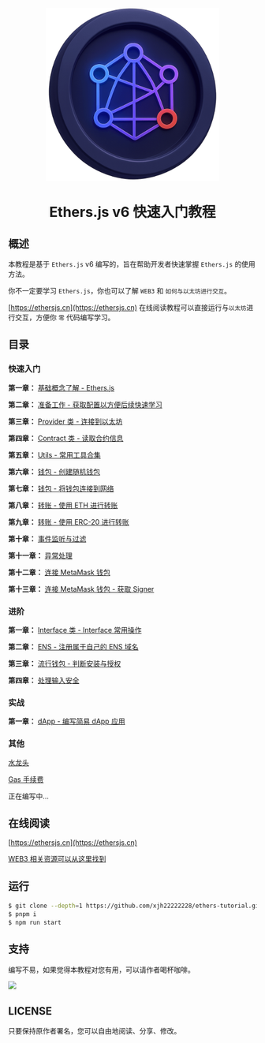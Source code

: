 <p align="center">
  <img src="./static/img/logo.png" width="350" />
  <h1 align="center">Ethers.js v6 快速入门教程</h1>
</p>

## 概述

本教程是基于 `Ethers.js` v6 编写的，旨在帮助开发者快速掌握 `Ethers.js` 的使用方法。

你不一定要学习 `Ethers.js`，你也可以了解 `WEB3` 和 `如何与以太坊进行交互`。

[https://ethersjs.cn](https://ethersjs.cn) 在线阅读教程可以直接运行与`以太坊`进行交互，方便你 `零` 代码编写学习。

## 目录

### 快速入门

**第一章：** [基础概念了解 - Ethers.js](./docs/basic/index.md)

**第二章：** [准备工作 - 获取配置以方便后续快速学习](./docs/ready/index.md)

**第三章：** [Provider 类 - 连接到以太坊](./docs/provider/index.mdx)

**第四章：** [Contract 类 - 读取合约信息](./docs/contract/index.mdx)

**第五章：** [Utils - 常用工具合集](./docs/utils/index.md)

**第六章：** [钱包 - 创建随机钱包](./docs/wallet/createWallet.mdx)

**第七章：** [钱包 - 将钱包连接到网络](./docs/wallet/connectWalletProvider.mdx)

**第八章：** [转账 - 使用 ETH 进行转账](./docs/transaction/transactionEth.mdx)

**第九章：** [转账 - 使用 ERC-20 进行转账](./docs/transaction/transactionERC20.mdx)

**第十章：** [事件监听与过滤](./docs/events/index.mdx)

**第十一章：** [异常处理](./docs/exception/index.mdx)

**第十二章：** [连接 MetaMask 钱包](./docs/metaMask/index.mdx)

**第十三章：** [连接 MetaMask 钱包 - 获取 Signer](./docs/metaMask/index.mdx)

### 进阶

**第一章：** [Interface 类 - Interface 常用操作](./docs/advanced/interface/index.mdx)

**第二章：** [ENS - 注册属于自己的 ENS 域名](./docs/advanced/ens/index.md)

**第三章：** [流行钱包 - 判断安装与授权](./docs/advanced/multipleWallets/index.mdx)

**第四章：** [处理输入安全](./docs/advanced/security/index.mdx)

### 实战

**第一章：** [dApp - 编写简易 dApp 应用](./docs/combat/dApp/index.mdx)

### 其他

[水龙头](./docs/other/faucet/index.md)

[Gas 手续费](./docs/other/gas/index.md)

正在编写中...

## 在线阅读

[https://ethersjs.cn](https://ethersjs.cn)

[WEB3 相关资源可以从这里找到](https://nav3.cn/#/?id=25)

## 运行

```bash
$ git clone --depth=1 https://github.com/xjh22222228/ethers-tutorial.git
$ pnpm i
$ npm run start
```

<!-- ## 交流

<img src="./media/qq.jpg" width="300"> -->

## 支持

编写不易，如果觉得本教程对您有用，可以请作者喝杯咖啡。

<img src="https://gcore.jsdelivr.net/gh/xjh22222228/public@gh-pages/img/32.png" width="600">

## LICENSE

只要保持原作者署名，您可以自由地阅读、分享、修改。
